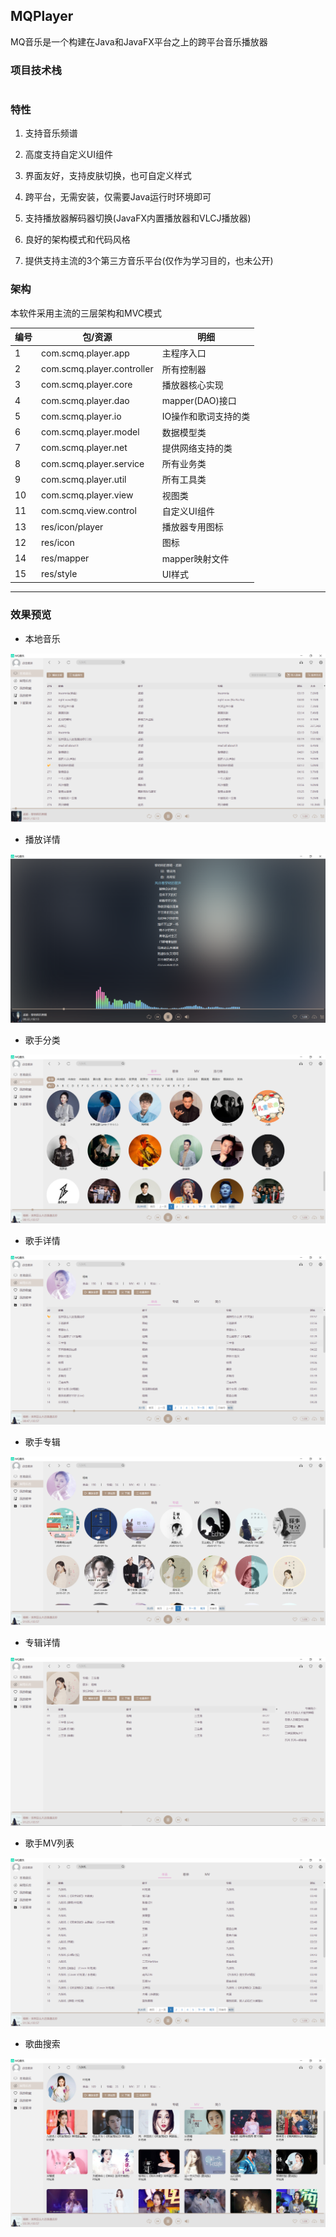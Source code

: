 ## MQPlayer
MQ音乐是一个构建在Java和JavaFX平台之上的跨平台音乐播放器

### 项目技术栈
<div style="display:flex;align-items:center;justify-content:center;">
    <img src="https://img.shields.io/badge/Java-1.8-success.svg" alt>
    <img src="https://img.shields.io/badge/JavaFX-UI-success.svg" alt>
    <img src="https://img.shields.io/badge/Spring-4.3-blue.svg" alt>
    <img src="https://img.shields.io/badge/MyBatis-3.5-blue.svg" alt>
    <img src="https://img.shields.io/badge/VLCJ-4.2-green.svg" alt>
    <img src="https://img.shields.io/badge/SQLite-3.28-red.svg" alt>
</div>

### 特性
1. 支持音乐频谱
2. 高度支持自定义UI组件
3. 界面友好，支持皮肤切换，也可自定义样式
4. 跨平台，无需安装，仅需要Java运行时环境即可
5. 支持播放器解码器切换(JavaFX内置播放器和VLCJ播放器)

6. 良好的架构模式和代码风格
7. 提供支持主流的3个第三方音乐平台(仅作为学习目的，也未公开)

### 架构
本软件采用主流的三层架构和MVC模式

|  编号    | 包/资源 | 明细 |
| ------   | ------ | ----- |
|  1   | com.scmq.player.app        | 主程序入口 |
|  2   | com.scmq.player.controller | 所有控制器 |
|  3   | com.scmq.player.core       | 播放器核心实现 |
|  4   | com.scmq.player.dao        | mapper(DAO)接口 |
|  5   | com.scmq.player.io         | IO操作和歌词支持的类 |
|  6   | com.scmq.player.model      | 数据模型类 |
|  7   | com.scmq.player.net        | 提供网络支持的类 |
|  8   | com.scmq.player.service    | 所有业务类 |
|  9   | com.scmq.player.util       | 所有工具类 |
|  10  | com.scmq.player.view       | 视图类 |
|  11  | com.scmq.view.control      | 自定义UI组件 |
|  13  | res/icon/player            | 播放器专用图标 |
|  12  | res/icon                   | 图标 |
|  14  | res/mapper                 | mapper映射文件 |
|  15  | res/style                  | UI样式 |

***
### 效果预览
+ 本地音乐

![本地音乐](preview/1.png "本地音乐")

+ 播放详情

![播放详情](preview/2.png "背景虚化")

+ 歌手分类

![歌手分类](preview/3.png "歌手分类")

+ 歌手详情

![歌手详情](preview/4.png "歌手详情")

+ 歌手专辑

![歌手专辑](preview/5.png "歌手专辑")

+ 专辑详情

![专辑详情](preview/6.png "专辑详情")

+ 歌手MV列表

![歌手MV列表](preview/8.png "歌手MV列表")

+ 歌曲搜索

![歌曲搜索](preview/7.png "歌曲搜索")